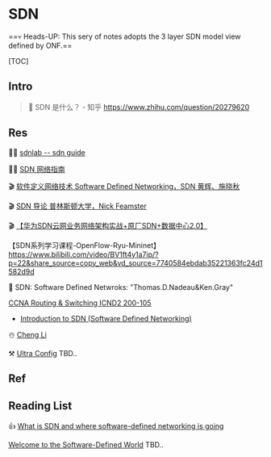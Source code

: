 # SDN

==💀 Heads-UP: This sery of notes adopts the 3 layer SDN model view defined by ONF.==



[TOC]



## Intro

> :link:  SDN 是什么？ - 知乎 https://www.zhihu.com/question/20279620



## Res

👨‍💻 [sdnlab -- sdn guide](https://www.sdnlab.com/sdn-guide/)

👨‍💻 [SDN 网络指南](https://feisky.gitbooks.io/sdn/content/)

🎬 [软件定义网络技术 Software Defined Networking，SDN 黄辉、施晓秋](https://www.bilibili.com/video/BV1S4411C7Zx?p=3&share_source=copy_web&vd_source=7740584ebdab35221363fc24d1582d9d)

🎬 [SDN 导论 普林斯顿大学，Nick Feamster]( https://www.bilibili.com/video/BV1wU4y147m9/?p=3&share_source=copy_web&vd_source=7740584ebdab35221363fc24d1582d9d)

🎬 [【华为SDN云网业务网络架构实战+原厂SDN+数据中心2.0】](https://www.bilibili.com/video/BV1ha4y1J7Qv/?p=2&share_source=copy_web&vd_source=7740584ebdab35221363fc24d1582d9d)



【SDN系列学习课程-OpenFlow-Ryu-Mininet】 https://www.bilibili.com/video/BV1ft4y1a7ip/?p=22&share_source=copy_web&vd_source=7740584ebdab35221363fc24d1582d9d



📖 SDN: Software Defined Netwroks: "Thomas.D.Nadeau&Ken.Gray"

 [CCNA Routing & Switching ICND2 200-105](https://networklessons.com/cisco/ccna-routing-switching-icnd2-200-105) 

- [Introduction to SDN (Software Defined Networking)](https://networklessons.com/cisco/ccna-routing-switching-icnd2-200-105/introduction-to-sdn-software-defined-networking)

☃️ [Cheng Li](http://www.muzixing.com/pages/about-me.html)

⚒️ [Ultra Config](https://ultraconfig.com.au/docs/) TBD..



## Ref

[Sdn 入门学习]:https://zhuanlan.zhihu.com/p/265150587
[Sdn 与 Openflow 简介]:https://www.sdnlab.com/sdn-guide/14716.html
[what is SDN?]:https://www.vmware.com/topics/glossary/content/software-defined-networking.html
[软件定义网络SDN实验二SDN环境搭建（Mininet+Ryu)]: https://www.bilibili.com/video/BV1nC4y1x7Z8/?share_source=copy_web&vd_source=7740584ebdab35221363fc24d1582d9d



## Reading List

👍 [What is SDN and where software-defined networking is going](https://www.networkworld.com/article/3209131/what-sdn-is-and-where-its-going.html)

[Welcome to the Software-Defined World](https://nexenta.com/welcome-software-defined-world) TBD..
